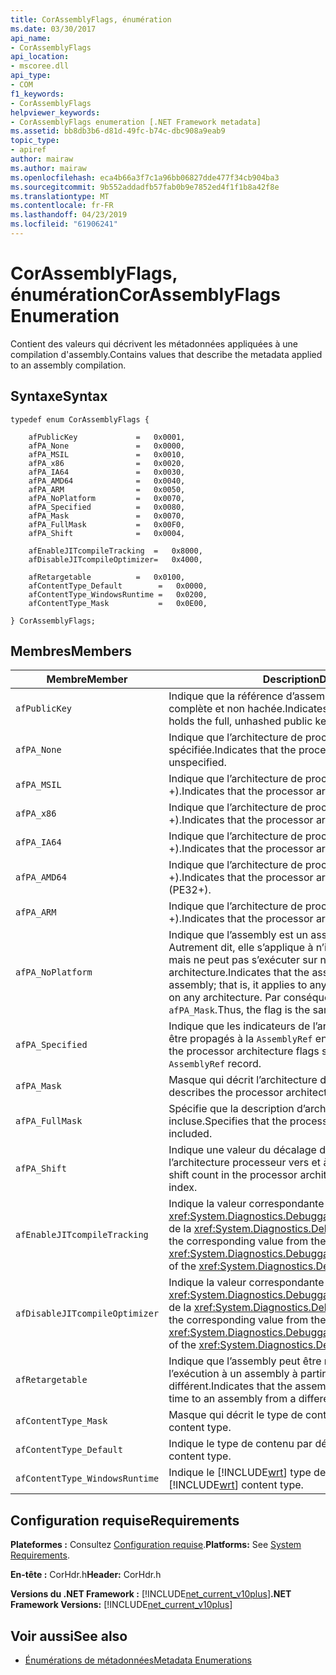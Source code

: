 ```yaml
---
title: CorAssemblyFlags, énumération
ms.date: 03/30/2017
api_name:
- CorAssemblyFlags
api_location:
- mscoree.dll
api_type:
- COM
f1_keywords:
- CorAssemblyFlags
helpviewer_keywords:
- CorAssemblyFlags enumeration [.NET Framework metadata]
ms.assetid: bb8db3b6-d81d-49fc-b74c-dbc908a9eab9
topic_type:
- apiref
author: mairaw
ms.author: mairaw
ms.openlocfilehash: eca4b66a3f7c1a96bb06827dde477f34cb904ba3
ms.sourcegitcommit: 9b552addadfb57fab0b9e7852ed4f1f1b8a42f8e
ms.translationtype: MT
ms.contentlocale: fr-FR
ms.lasthandoff: 04/23/2019
ms.locfileid: "61906241"
---
```

# <a name="corassemblyflags-enumeration"></a><span data-ttu-id="b08c2-102">CorAssemblyFlags, énumération</span><span class="sxs-lookup"><span data-stu-id="b08c2-102">CorAssemblyFlags Enumeration</span></span>
<span data-ttu-id="b08c2-103">Contient des valeurs qui décrivent les métadonnées appliquées à une compilation d'assembly.</span><span class="sxs-lookup"><span data-stu-id="b08c2-103">Contains values that describe the metadata applied to an assembly compilation.</span></span>  
  
## <a name="syntax"></a><span data-ttu-id="b08c2-104">Syntaxe</span><span class="sxs-lookup"><span data-stu-id="b08c2-104">Syntax</span></span>  
  
```  
typedef enum CorAssemblyFlags {  
  
    afPublicKey             =   0x0001,  
    afPA_None               =   0x0000,  
    afPA_MSIL               =   0x0010,  
    afPA_x86                =   0x0020,  
    afPA_IA64               =   0x0030,  
    afPA_AMD64              =   0x0040,  
    afPA_ARM                =   0x0050,  
    afPA_NoPlatform         =   0x0070,  
    afPA_Specified          =   0x0080,  
    afPA_Mask               =   0x0070,  
    afPA_FullMask           =   0x00F0,  
    afPA_Shift              =   0x0004,  
  
    afEnableJITcompileTracking  =   0x8000,  
    afDisableJITcompileOptimizer=   0x4000,  
  
    afRetargetable          =   0x0100,  
    afContentType_Default        =   0x0000,  
    afContentType_WindowsRuntime =   0x0200,  
    afContentType_Mask           =   0x0E00,  
  
} CorAssemblyFlags;  
```  
  
## <a name="members"></a><span data-ttu-id="b08c2-105">Membres</span><span class="sxs-lookup"><span data-stu-id="b08c2-105">Members</span></span>  
  
|<span data-ttu-id="b08c2-106">Membre</span><span class="sxs-lookup"><span data-stu-id="b08c2-106">Member</span></span>|<span data-ttu-id="b08c2-107">Description</span><span class="sxs-lookup"><span data-stu-id="b08c2-107">Description</span></span>|  
|------------|-----------------|  
|`afPublicKey`|<span data-ttu-id="b08c2-108">Indique que la référence d’assembly conserve la clé publique complète et non hachée.</span><span class="sxs-lookup"><span data-stu-id="b08c2-108">Indicates that the assembly reference holds the full, unhashed public key.</span></span>|  
|`afPA_None`|<span data-ttu-id="b08c2-109">Indique que l’architecture de processeur n’est pas spécifiée.</span><span class="sxs-lookup"><span data-stu-id="b08c2-109">Indicates that the processor architecture is unspecified.</span></span>|  
|`afPA_MSIL`|<span data-ttu-id="b08c2-110">Indique que l’architecture de processeur est neutre (PE32 +).</span><span class="sxs-lookup"><span data-stu-id="b08c2-110">Indicates that the processor architecture is neutral (PE32).</span></span>|  
|`afPA_x86`|<span data-ttu-id="b08c2-111">Indique que l’architecture de processeur est x86 (PE32 +).</span><span class="sxs-lookup"><span data-stu-id="b08c2-111">Indicates that the processor architecture is x86 (PE32).</span></span>|  
|`afPA_IA64`|<span data-ttu-id="b08c2-112">Indique que l’architecture de processeur est Itanium (PE32 +).</span><span class="sxs-lookup"><span data-stu-id="b08c2-112">Indicates that the processor architecture is Itanium (PE32+).</span></span>|  
|`afPA_AMD64`|<span data-ttu-id="b08c2-113">Indique que l’architecture de processeur est AMD X64 (PE32 +).</span><span class="sxs-lookup"><span data-stu-id="b08c2-113">Indicates that the processor architecture is AMD X64 (PE32+).</span></span>|  
|`afPA_ARM`|<span data-ttu-id="b08c2-114">Indique que l’architecture de processeur ARM (PE32 +).</span><span class="sxs-lookup"><span data-stu-id="b08c2-114">Indicates that the processor architecture is ARM (PE32).</span></span>|  
|`afPA_NoPlatform`|<span data-ttu-id="b08c2-115">Indique que l’assembly est un assembly de référence ; Autrement dit, elle s’applique à n’importe quelle architecture mais ne peut pas s’exécuter sur n’importe quelle architecture.</span><span class="sxs-lookup"><span data-stu-id="b08c2-115">Indicates that the assembly is a reference assembly; that is, it applies to any architecture but cannot run on any architecture.</span></span> <span data-ttu-id="b08c2-116">Par conséquent, l’indicateur est identique à `afPA_Mask`.</span><span class="sxs-lookup"><span data-stu-id="b08c2-116">Thus, the flag is the same as `afPA_Mask`.</span></span>|  
|`afPA_Specified`|<span data-ttu-id="b08c2-117">Indique que les indicateurs de l’architecture processeur doivent être propagés à la `AssemblyRef` enregistrement.</span><span class="sxs-lookup"><span data-stu-id="b08c2-117">Indicates that the processor architecture flags should be propagated to the `AssemblyRef` record.</span></span>|  
|`afPA_Mask`|<span data-ttu-id="b08c2-118">Masque qui décrit l’architecture de processeur.</span><span class="sxs-lookup"><span data-stu-id="b08c2-118">A mask that describes the processor architecture.</span></span>|  
|`afPA_FullMask`|<span data-ttu-id="b08c2-119">Spécifie que la description d’architecture de processeur est incluse.</span><span class="sxs-lookup"><span data-stu-id="b08c2-119">Specifies that the processor architecture description is included.</span></span>|  
|`afPA_Shift`|<span data-ttu-id="b08c2-120">Indique une valeur du décalage dans les indicateurs de l’architecture processeur vers et à partir de l’index.</span><span class="sxs-lookup"><span data-stu-id="b08c2-120">Indicates a shift count in the processor architecture flags to and from the index.</span></span>|  
|`afEnableJITcompileTracking`|<span data-ttu-id="b08c2-121">Indique la valeur correspondante à partir de la <xref:System.Diagnostics.DebuggableAttribute.DebuggingModes> de la <xref:System.Diagnostics.DebuggableAttribute>.</span><span class="sxs-lookup"><span data-stu-id="b08c2-121">Indicates the corresponding value from the <xref:System.Diagnostics.DebuggableAttribute.DebuggingModes> of the <xref:System.Diagnostics.DebuggableAttribute>.</span></span>|  
|`afDisableJITcompileOptimizer`|<span data-ttu-id="b08c2-122">Indique la valeur correspondante à partir de la <xref:System.Diagnostics.DebuggableAttribute.DebuggingModes> de la <xref:System.Diagnostics.DebuggableAttribute>.</span><span class="sxs-lookup"><span data-stu-id="b08c2-122">Indicates the corresponding value from the <xref:System.Diagnostics.DebuggableAttribute.DebuggingModes> of the <xref:System.Diagnostics.DebuggableAttribute>.</span></span>|  
|`afRetargetable`|<span data-ttu-id="b08c2-123">Indique que l’assembly peut être reciblé au moment de l’exécution à un assembly à partir d’un éditeur différent.</span><span class="sxs-lookup"><span data-stu-id="b08c2-123">Indicates that the assembly can be retargeted at run time to an assembly from a different publisher.</span></span>|  
|`afContentType_Mask`|<span data-ttu-id="b08c2-124">Masque qui décrit le type de contenu.</span><span class="sxs-lookup"><span data-stu-id="b08c2-124">A mask that describes the content type.</span></span>|  
|`afContentType_Default`|<span data-ttu-id="b08c2-125">Indique le type de contenu par défaut.</span><span class="sxs-lookup"><span data-stu-id="b08c2-125">Indicates the default content type.</span></span>|  
|`afContentType_WindowsRuntime`|<span data-ttu-id="b08c2-126">Indique le [!INCLUDE[wrt](../../../../includes/wrt-md.md)] type de contenu.</span><span class="sxs-lookup"><span data-stu-id="b08c2-126">Indicates the [!INCLUDE[wrt](../../../../includes/wrt-md.md)] content type.</span></span>|  
  
## <a name="requirements"></a><span data-ttu-id="b08c2-127">Configuration requise</span><span class="sxs-lookup"><span data-stu-id="b08c2-127">Requirements</span></span>  
 <span data-ttu-id="b08c2-128">**Plateformes :** Consultez [Configuration requise](../../../../docs/framework/get-started/system-requirements.md).</span><span class="sxs-lookup"><span data-stu-id="b08c2-128">**Platforms:** See [System Requirements](../../../../docs/framework/get-started/system-requirements.md).</span></span>  
  
 <span data-ttu-id="b08c2-129">**En-tête :** CorHdr.h</span><span class="sxs-lookup"><span data-stu-id="b08c2-129">**Header:** CorHdr.h</span></span>  
  
 <span data-ttu-id="b08c2-130">**Versions du .NET Framework :** [!INCLUDE[net_current_v10plus](../../../../includes/net-current-v10plus-md.md)]</span><span class="sxs-lookup"><span data-stu-id="b08c2-130">**.NET Framework Versions:** [!INCLUDE[net_current_v10plus](../../../../includes/net-current-v10plus-md.md)]</span></span>  
  
## <a name="see-also"></a><span data-ttu-id="b08c2-131">Voir aussi</span><span class="sxs-lookup"><span data-stu-id="b08c2-131">See also</span></span>

- [<span data-ttu-id="b08c2-132">Énumérations de métadonnées</span><span class="sxs-lookup"><span data-stu-id="b08c2-132">Metadata Enumerations</span></span>](../../../../docs/framework/unmanaged-api/metadata/metadata-enumerations.md)
